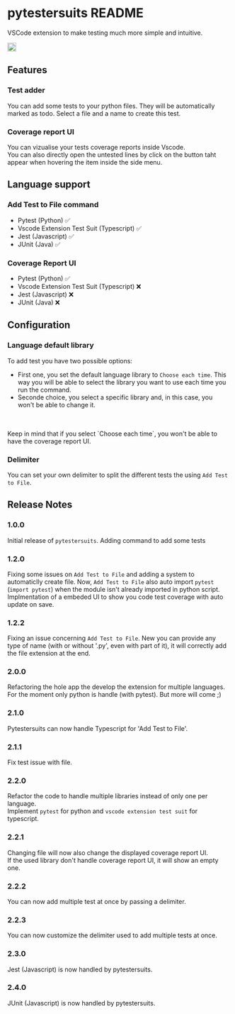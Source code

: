 # pytestersuits README

VSCode extension to make testing much more simple and intuitive.

<a href='https://ko-fi.com/e_jacques' target='_blank' title='support: https://ko-fi.com/e_jacques'>
  <img height='24' style='border:0px;height:20px;' src='https://az743702.vo.msecnd.net/cdn/kofi3.png?v=2' alt='https://ko-fi.com/e_jacques' /></a>

## Features

### Test adder
You can add some tests to your python files. They will be automatically marked as todo.
Select a file and a name to create this test.

### Coverage report UI
You can vizualise your tests coverage reports inside Vscode. <br>
You can also directly open the untested lines by click on the button taht appear when hovering the item inside the side menu.

## Language support

### Add Test to File command
- Pytest (Python) ✅
- Vscode Extension Test Suit (Typescript) ✅
- Jest (Javascript) ✅
- JUnit (Java) ✅

### Coverage Report UI
- Pytest (Python) ✅
- Vscode Extension Test Suit (Typescript) ❌
- Jest (Javascript) ❌
- JUnit (Java) ❌

## Configuration

### Language default library

To add test you have two possible options:
- First one, you set the default language library to `Choose each time`. This way you will be able to select the library you want to use each time you run the command.
- Seconde choice, you select a specific library and, in this case, you won't be able to change it. 
<br>
<br>
Keep in mind that if you select `Choose each time`, you won't be able to have the coverage report UI.

### Delimiter

You can set your own delimiter to split the different tests the using `Add Test to File`.

## Release Notes

### 1.0.0

Initial release of `pytestersuits`.
Adding command to add some tests

### 1.2.0

Fixing some issues on `Add Test to File` and adding a system to automaticlly create file.
Now, `Add Test to File` also auto import `pytest` (`import pytest`) when the module isn't already imported in python script.
<br>
Implmentation of a embeded UI to show you code test coverage with auto update on save.

### 1.2.2

Fixing an issue concerning `Add Test to File`.
New you can provide any type of name (with or without '.py', even with part of it), it will correctly add the file extension at the end.

### 2.0.0

Refactoring the hole app the develop the extension for multiple languages.
For the moment only python is handle (with pytest). But more will come ;)

### 2.1.0

Pytestersuits can now handle Typescript for 'Add Test to File'.

### 2.1.1

Fix test issue with file.

### 2.2.0

Refactor the code to handle multiple libraries instead of only one per language. <br>
Implement `pytest` for python and `vscode extension test suit` for typescript.

### 2.2.1

Changing file will now also change the displayed coverage report UI. <br>
If the used library don't handle coverage report UI, it will show an empty one.

### 2.2.2

You can now add multiple test at once by passing a delimiter.

### 2.2.3

You can now customize the delimiter used to add multiple tests at once.

### 2.3.0

Jest (Javascript) is now handled by pytestersuits.

### 2.4.0

JUnit (Javascript) is now handled by pytestersuits.